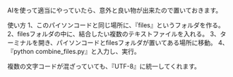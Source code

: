 AIを使って適当にやっていたら、意外と良い物が出来たので置いておきます。

使い方
1、このパイソンコードと同じ場所に、『files』というフォルダを作る。
2、filesフォルダの中に、結合したい複数のテキストファイルを入れる。
3、ターミナルを開き、パイソンコードとfilesフォルダが置いてある場所に移動。
4、『python combine_files.py』と入力し、実行。

複数の文字コードが混ざっていても、『UTF-8』に統一してくれます。
